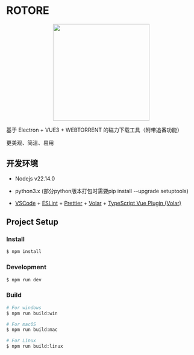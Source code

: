 <!--
 * @Author: chengp 3223961933@qq.com
 * @Date: 2025-03-14 08:36:44
 * @LastEditors: chengp 3223961933@qq.com
 * @LastEditTime: 2025-03-24 14:55:21
 * @FilePath: \ElectronTorrent\README.md
 * @Description: 这是默认设置,请设置`customMade`, 打开koroFileHeader查看配置 进行设置: https://github.com/OBKoro1/koro1FileHeader/wiki/%E9%85%8D%E7%BD%AE
-->

# ROTORE

<div align=center>
	<img src="https://github.com/LinneRELLa/ElectronTorrent/blob/main/resources/Xlogo2.png" style="width:256px;height:256px;"/>
</div>

基于 Electron + VUE3 + WEBTORRENT 的磁力下载工具（附带追番功能）

更美观、简洁、易用

## 开发环境

- Nodejs v22.14.0
- python3.x (部分python版本打包时需要pip install --upgrade setuptools)

- [VSCode](https://code.visualstudio.com/) + [ESLint](https://marketplace.visualstudio.com/items?itemName=dbaeumer.vscode-eslint) + [Prettier](https://marketplace.visualstudio.com/items?itemName=esbenp.prettier-vscode) + [Volar](https://marketplace.visualstudio.com/items?itemName=Vue.volar) + [TypeScript Vue Plugin (Volar)](https://marketplace.visualstudio.com/items?itemName=Vue.vscode-typescript-vue-plugin)

## Project Setup

### Install

```bash
$ npm install
```

### Development

```bash
$ npm run dev
```

### Build

```bash
# For windows
$ npm run build:win

# For macOS
$ npm run build:mac

# For Linux
$ npm run build:linux
```
